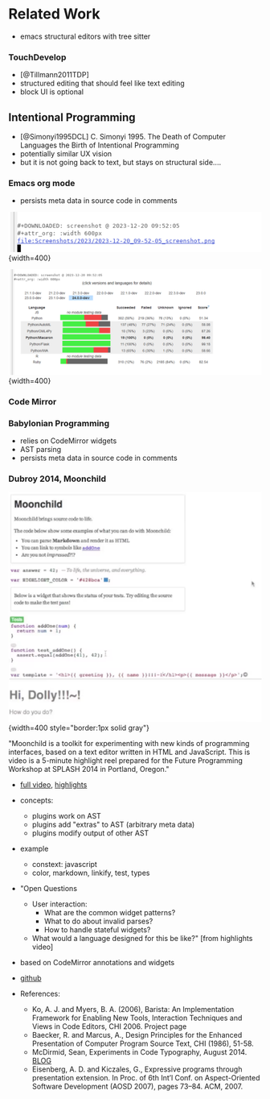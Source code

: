 # Related Work

- emacs structural editors with tree sitter

### TouchDevelop 

- [@Tillmann2011TDP]
- structured editing that should feel like text editing
- block UI is optional 


## Intentional Programming

- [@Simonyi1995DCL] C. Simonyi 1995. The Death of Computer Languages the Birth of Intentional Programming
- potentially similar UX vision
- but it is not going back to text, but stays on structural side....


### Emacs org mode

- persists meta data in source code in comments

![](media/emacs_org_mode_01.png){width=400}

![](media/emacs_org_mode_02.png){width=400}


### Code Mirror 


### Babylonian Programming 

- relies on CodeMirror widgets
- AST parsing 
- persists meta data in source code in comments


### Dubroy 2014, Moonchild

![](media/moonchild.png){width=400 style="border:1px solid gray"}

  "Moonchild is a toolkit for experimenting with new kinds of programming interfaces, based on a text editor written in HTML and JavaScript. This is video is a 5-minute highlight reel prepared for the Future Programming Workshop at SPLASH 2014 in Portland, Oregon."

- [full video](https://vimeo.com/106498564), [highlights](https://vimeo.com/106578509)

- concepts:
  - plugins work on AST
  - plugins add "extras" to AST (arbitrary meta data)
  - plugins modify output of other AST
- example
  - constext: javascript
  - color, markdown, linkify, test, types 
- "Open Questions
  - User interaction:
    - What are the common widget patterns?
    - What to do about invalid parses?
    - How to handle stateful widgets?
  - What would a language designed for this be like?" [from highlights video]

- based on CodeMirror annotations and widgets
- [github](https://github.com/harc/moonchild)
- References:
  - Ko, A. J. and Myers, B. A. (2006), Barista: An Implementation Framework for Enabling New Tools, Interaction Techniques and Views in Code Editors, CHI 2006. Project page
  - Baecker, R. and Marcus, A., Design Principles for the Enhanced Presentation of Computer Program Source Text, CHI (1986), 51-58.
  - McDirmid, Sean, Experiments in Code Typography, August 2014. [BLOG](https://web.archive.org/web/20151210183742/http://research.microsoft.com/en-us/projects/liveprogramming/typography.aspx)
  - Eisenberg, A. D. and Kiczales, G., Expressive programs through presentation extension. In Proc. of 6th Int’l Conf. on Aspect-Oriented Software Development (AOSD 2007), pages 73–84. ACM, 2007.
  

